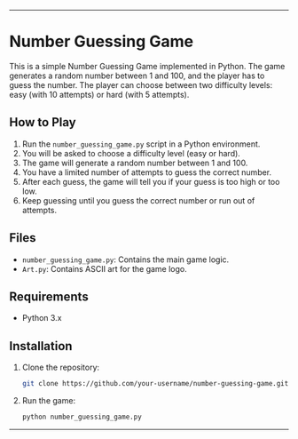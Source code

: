 
---

# Number Guessing Game

This is a simple Number Guessing Game implemented in Python. The game generates a random number between 1 and 100, and the player has to guess the number. The player can choose between two difficulty levels: easy (with 10 attempts) or hard (with 5 attempts).

## How to Play

1. Run the `number_guessing_game.py` script in a Python environment.
2. You will be asked to choose a difficulty level (easy or hard).
3. The game will generate a random number between 1 and 100.
4. You have a limited number of attempts to guess the correct number.
5. After each guess, the game will tell you if your guess is too high or too low.
6. Keep guessing until you guess the correct number or run out of attempts.

## Files

- `number_guessing_game.py`: Contains the main game logic.
- `Art.py`: Contains ASCII art for the game logo.

## Requirements

- Python 3.x

## Installation

1. Clone the repository:

   ```bash
   git clone https://github.com/your-username/number-guessing-game.git
   ```

2. Run the game:

   ```bash
   python number_guessing_game.py
   ```

---
